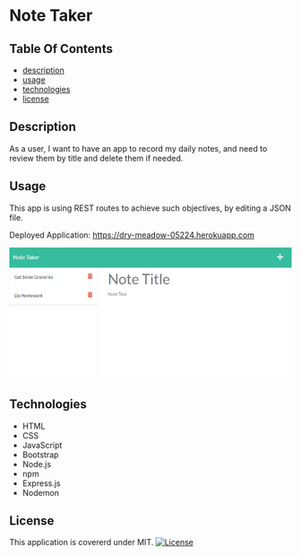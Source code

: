 # Note Taker

## Table Of Contents 
- [description](#note-taker)
- [usage](#usage)
- [technologies](#Technologies)
- [license](#license)

## Description
As a user, I want to have an app to record my daily notes, and need to review them by title and delete them if needed.

## Usage
This app is using REST routes to achieve such objectives, by editing a JSON file.

Deployed Application:
https://dry-meadow-05224.herokuapp.com


![demo picture](./public/assets/images/image1.PNG)

## Technologies 
* HTML
* CSS
* JavaScript
* Bootstrap
* Node.js
* npm
* Express.js
* Nodemon


## License
This application is covererd under MIT.
[![License](https://img.shields.io/badge/License-MIT-yellow.svg)](https://opensource.org/licenses/MIT)
